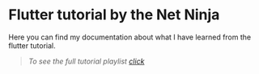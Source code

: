 # Flutter tutorial by the Net Ninja
Here you can find my documentation about what I have learned from the flutter tutorial.

>_To see the full tutorial playlist [click](https://www.youtube.com/watch?v=1ukSR1GRtMU&list=PL4cUxeGkcC9jLYyp2Aoh6hcWuxFDX6PBJ&index=1)_